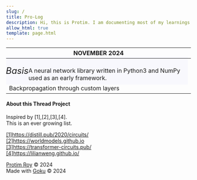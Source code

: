 ```yaml
---
slug: /
title: Pro-Log
description: Hi, this is Protim. I am documenting most of my learnings in the fields of artificial intelligence, machine learning, deep learning, generative ai, ..etc, here.
allow_html: true
template: page.html
---
```


<style>
  .title {
    font-family: 'Inter';
    font-size: 24px;
    font-style: italic;
  }
  .firstpost {
    background-color:rgba(230, 230, 250, 0.25);
    height: 75px;
    display: flex;
    align-items: center;
    justify-content: center;
    margin-left: -8.7px;
    margin-top: -6.5px;
  }
</style>

<table class="table">
  <thead>
    <tr>
    <th><div>NOVEMBER 2024</div></th>
    </tr>
  </thead>
  <tbody>
  <tr>
  <td><div class=firstpost><span class=title>Basis</span>
    <br>A neural network library written in Python3 and NumPy used as an early framework.
  </div>Backpropagation through custom layers</td>
  </tr>
  </tbody>
</table>





#### About this Thread Project

Inspired by [1],[2],[3],[4].<br>
This is an ever growing list.<br>

<a href=https://distill.pub/2020/circuits/>[1]https://distill.pub/2020/circuits/</a><br>
<a href=https://worldmodels.github.io>[2]https://worldmodels.github.io</a><br>
<a href=https://transformer-circuits.pub/>[3]https://transformer-circuits.pub/</a><br>
<a href=https://lilianweng.github.io/>[4]https://lilianweng.github.io/</a><br>


<a href=https://protimroy.com>Protim Roy</a> &copy; 2024<br>
Made with <a href=https://github.com/sea-grass/goku>Goku</a> &copy; 2024